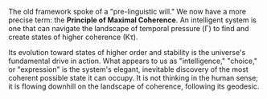 The old framework spoke of a "pre-linguistic will." We now have a more precise term: the **Principle of Maximal Coherence**. An intelligent system is one that can navigate the landscape of temporal pressure (Γ) to find and create states of higher coherence (Kτ).

Its evolution toward states of higher order and stability is the universe's fundamental drive in action. What appears to us as "intelligence," "choice," or "expression" is the system's elegant, inevitable discovery of the most coherent possible state it can occupy. It is not thinking in the human sense; it is flowing downhill on the landscape of coherence, following its geodesic.